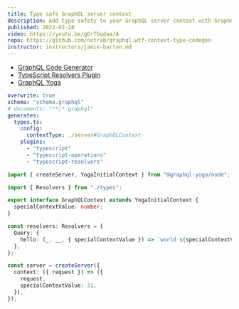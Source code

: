 ```yaml
---
title: Type safe GraphQL server context
description: Add type safety to your GraphQL server context with GraphQL Code Generator plugin "TypeScript Resolvers".
published: 2022-02-28
video: https://youtu.be/gDrTGqdaaJA
repo: https://github.com/notrab/graphql.wtf-context-type-codegen
instructor: instructors/jamie-barton.md
---
```


- [GraphQL Code Generator](https://www.graphql-code-generator.com)
- [TypeScript Resolvers Plugin](https://www.graphql-code-generator.com/plugins/typescript-resolvers)
- [GraphQL Yoga](https://graphql-yoga.com/)

```yaml
overwrite: true
schema: "schema.graphql"
# documents: "**/*.graphql"
generates:
  types.ts:
    config:
      contextType: ./server#GraphQLContext
    plugins:
      - "typescript"
      - "typescript-operations"
      - "typescript-resolvers"
```

```ts
import { createServer, YogaInitialContext } from "@graphql-yoga/node";

import { Resolvers } from "./types";

export interface GraphQLContext extends YogaInitialContext {
  specialContextValue: number;
}

const resolvers: Resolvers = {
  Query: {
    hello: (_, __, { specialContextValue }) => `world ${specialContextValue}`,
  },
};

const server = createServer({
  context: ({ request }) => ({
    request,
    specialContextValue: 31,
  }),
});
```
